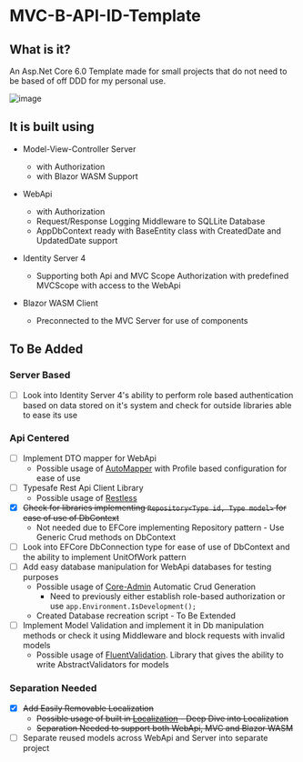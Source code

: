 # MVC-B-API-ID-Template

## What is it?

An Asp.Net Core 6.0 Template made for small projects that do not need to be based of off DDD for my personal use.

![image](https://user-images.githubusercontent.com/49447848/189417096-97ca0eae-018f-4a88-a026-d2d63c66aa32.png)

## It is built using

- Model-View-Controller Server

  - with Authorization
  - with Blazor WASM Support

- WebApi

  - with Authorization
  - Request/Response Logging Middleware to SQLLite Database
  - AppDbContext ready with BaseEntity class with CreatedDate and UpdatedDate support

- Identity Server 4

  - Supporting both Api and MVC Scope Authorization with predefined MVCScope with access to the WebApi

- Blazor WASM Client
  - Preconnected to the MVC Server for use of components

## To Be Added

### Server Based

- [ ] Look into Identity Server 4's ability to perform role based authentication based on data stored on it's system and check for outside libraries able to ease its use

### Api Centered

- [ ] Implement DTO mapper for WebApi
  - Possible usage of [AutoMapper](https://docs.automapper.org/en/stable/Getting-started.html) with Profile based configuration for ease of use
- [ ] Typesafe Rest Api Client Library
  - Possible usage of [Restless](https://github.com/letsar/RestLess "Compilation Time Generated Rest Api Client Library")
- [x] ~~Check for libraries implementing `Repository<Type id, Type model>` for ease of use of DbContext~~
  - Not needed due to EFCore implementing Repository pattern - Use Generic Crud methods on DbContext
- [ ] Look into EFCore DbConnection type for ease of use of DbContext and the ability to implement UnitOfWork pattern
- [ ] Add easy database manipulation for WebApi databases for testing purposes
  - Possible usage of [Core-Admin](https://github.com/edandersen/core-admin) Automatic Crud Generation
    - Need to previously either establish role-based authorization or use `app.Environment.IsDevelopment();`
  - Created Database recreation script - To Be Extended
- [ ] Implement Model Validation and implement it in Db manipulation methods or check it using Middleware and block requests with invalid models
  - Possible usage of [FluentValidation](https://github.com/FluentValidation/FluentValidation). Library that gives the ability to write AbstractValidators for models

### Separation Needed

- [x] ~~Add Easily Removable Localization~~
  - ~~Possible usage of built in [Localization](https://www.codemag.com/Article/2009081/A-Deep-Dive-into-ASP.NET-Core-Localization) - Deep Dive into Localization~~
  - ~~Separation Needed to support both WebApi, MVC and Blazor WASM~~
- [ ] Separate reused models across WebApi and Server into separate project
